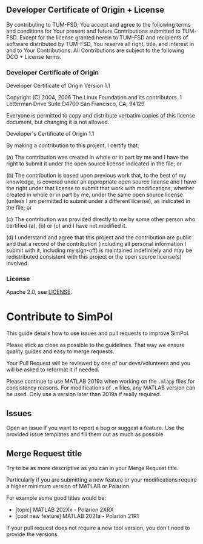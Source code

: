 ## Developer Certificate of Origin + License

By contributing to TUM-FSD, You accept and agree to the following terms and
conditions for Your present and future Contributions submitted to TUM-FSD.
Except for the license granted herein to TUM-FSD and recipients of software
distributed by TUM-FSD, You reserve all right, title, and interest in and to
Your Contributions. All Contributions are subject to the following DCO + License
terms.

### Developer Certificate of Origin

Developer Certificate of Origin
Version 1.1

Copyright (C) 2004, 2006 The Linux Foundation and its contributors.
1 Letterman Drive
Suite D4700
San Francisco, CA, 94129

Everyone is permitted to copy and distribute verbatim copies of this
license document, but changing it is not allowed.


Developer's Certificate of Origin 1.1

By making a contribution to this project, I certify that:

(a) The contribution was created in whole or in part by me and I
    have the right to submit it under the open source license
    indicated in the file; or

(b) The contribution is based upon previous work that, to the best
    of my knowledge, is covered under an appropriate open source
    license and I have the right under that license to submit that
    work with modifications, whether created in whole or in part
    by me, under the same open source license (unless I am
    permitted to submit under a different license), as indicated
    in the file; or

(c) The contribution was provided directly to me by some other
    person who certified (a), (b) or (c) and I have not modified
    it.

(d) I understand and agree that this project and the contribution
    are public and that a record of the contribution (including all
    personal information I submit with it, including my sign-off) is
    maintained indefinitely and may be redistributed consistent with
    this project or the open source license(s) involved.

### License

Apache 2.0, see [LICENSE](LICENSE).

# Contribute to SimPol

This guide details how to use issues and pull requests to improve SimPol.

Please stick as close as possible to the guidelines. That way we ensure quality guides
and easy to merge requests.

Your Pull Request will be reviewed by one of our devs/volunteers and you will be
asked to reformat it if needed.

Please continue to use MATLAB 2019a when working on the `.mlapp` files for consistency reasons.
For modifications of `.m` files, any MATLAB version can be used.
Only use a version later than 2019a if really required.

## Issues

Open an issue if you want to report a bug or suggest a feature.
Use the provided issue templates and fill them out as much as possible

## Merge Request title

Try to be as more descriptive as you can in your Merge Request title.

Particularly if you are submitting a new feature or your modifications require 
a higher minimum version of MATLAB or Polarion.

For example some good titles would be:

* [topic] MATLAB 202Xx - Polarion 2XRX
* [cool new feature] MATLAB 2021a - Polarion 21R1

If your pull request does not require a new tool version, you don't need to provide the versions.